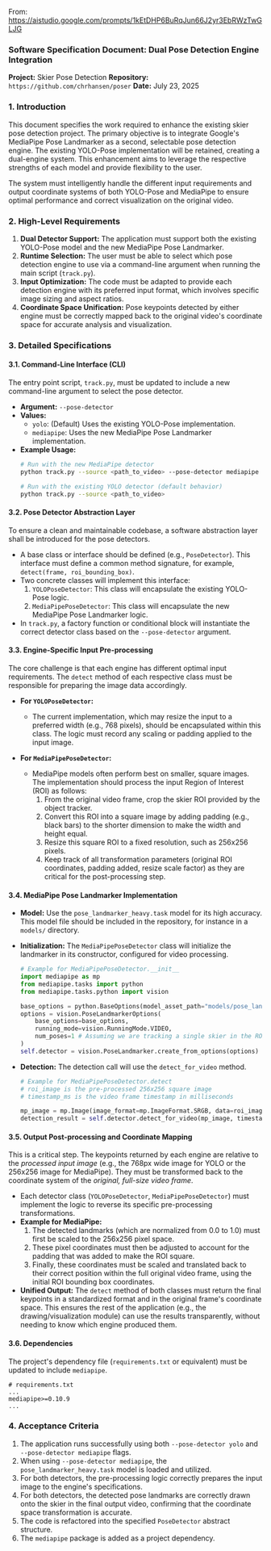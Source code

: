 From: https://aistudio.google.com/prompts/1kEtDHP6BuRqJun66J2yr3EbRWzTwGLJG

### **Software Specification Document: Dual Pose Detection Engine Integration**

**Project:** Skier Pose Detection
**Repository:** `https://github.com/chrhansen/poser`
**Date:** July 23, 2025


### 1. Introduction

This document specifies the work required to enhance the existing skier pose detection project. The primary objective is to integrate Google's MediaPipe Pose Landmarker as a second, selectable pose detection engine. The existing YOLO-Pose implementation will be retained, creating a dual-engine system. This enhancement aims to leverage the respective strengths of each model and provide flexibility to the user.

The system must intelligently handle the different input requirements and output coordinate systems of both YOLO-Pose and MediaPipe to ensure optimal performance and correct visualization on the original video.

### 2. High-Level Requirements

1.  **Dual Detector Support:** The application must support both the existing YOLO-Pose model and the new MediaPipe Pose Landmarker.
2.  **Runtime Selection:** The user must be able to select which pose detection engine to use via a command-line argument when running the main script (`track.py`).
3.  **Input Optimization:** The code must be adapted to provide each detection engine with its preferred input format, which involves specific image sizing and aspect ratios.
4.  **Coordinate Space Unification:** Pose keypoints detected by either engine must be correctly mapped back to the original video's coordinate space for accurate analysis and visualization.

### 3. Detailed Specifications

#### 3.1. Command-Line Interface (CLI)

The entry point script, `track.py`, must be updated to include a new command-line argument to select the pose detector.

*   **Argument:** `--pose-detector`
*   **Values:**
    *   `yolo`: (Default) Uses the existing YOLO-Pose implementation.
    *   `mediapipe`: Uses the new MediaPipe Pose Landmarker implementation.
*   **Example Usage:**
    ```bash
    # Run with the new MediaPipe detector
    python track.py --source <path_to_video> --pose-detector mediapipe

    # Run with the existing YOLO detector (default behavior)
    python track.py --source <path_to_video>
    ```

#### 3.2. Pose Detector Abstraction Layer

To ensure a clean and maintainable codebase, a software abstraction layer shall be introduced for the pose detectors.

*   A base class or interface should be defined (e.g., `PoseDetector`). This interface must define a common method signature, for example, `detect(frame, roi_bounding_box)`.
*   Two concrete classes will implement this interface:
    1.  `YOLOPoseDetector`: This class will encapsulate the existing YOLO-Pose logic.
    2.  `MediaPipePoseDetector`: This class will encapsulate the new MediaPipe Pose Landmarker logic.
*   In `track.py`, a factory function or conditional block will instantiate the correct detector class based on the `--pose-detector` argument.

#### 3.3. Engine-Specific Input Pre-processing

The core challenge is that each engine has different optimal input requirements. The `detect` method of each respective class must be responsible for preparing the image data accordingly.

*   **For `YOLOPoseDetector`:**
    *   The current implementation, which may resize the input to a preferred width (e.g., 768 pixels), should be encapsulated within this class. The logic must record any scaling or padding applied to the input image.

*   **For `MediaPipePoseDetector`:**
    *   MediaPipe models often perform best on smaller, square images. The implementation should process the input Region of Interest (ROI) as follows:
        1.  From the original video frame, crop the skier ROI provided by the object tracker.
        2.  Convert this ROI into a square image by adding padding (e.g., black bars) to the shorter dimension to make the width and height equal.
        3.  Resize this square ROI to a fixed resolution, such as 256x256 pixels.
        4.  Keep track of all transformation parameters (original ROI coordinates, padding added, resize scale factor) as they are critical for the post-processing step.

#### 3.4. MediaPipe Pose Landmarker Implementation

*   **Model:** Use the `pose_landmarker_heavy.task` model for its high accuracy. This model file should be included in the repository, for instance in a `models/` directory.
*   **Initialization:** The `MediaPipePoseDetector` class will initialize the landmarker in its constructor, configured for video processing.

    ```python
    # Example for MediaPipePoseDetector.__init__
    import mediapipe as mp
    from mediapipe.tasks import python
    from mediapipe.tasks.python import vision

    base_options = python.BaseOptions(model_asset_path="models/pose_landmarker_heavy.task")
    options = vision.PoseLandmarkerOptions(
        base_options=base_options,
        running_mode=vision.RunningMode.VIDEO,
        num_poses=1 # Assuming we are tracking a single skier in the ROI
    )
    self.detector = vision.PoseLandmarker.create_from_options(options)
    ```

*   **Detection:** The detection call will use the `detect_for_video` method.

    ```python
    # Example for MediaPipePoseDetector.detect
    # roi_image is the pre-processed 256x256 square image
    # timestamp_ms is the video frame timestamp in milliseconds

    mp_image = mp.Image(image_format=mp.ImageFormat.SRGB, data=roi_image)
    detection_result = self.detector.detect_for_video(mp_image, timestamp_ms)
    ```

#### 3.5. Output Post-processing and Coordinate Mapping

This is a critical step. The keypoints returned by each engine are relative to the *processed input image* (e.g., the 768px wide image for YOLO or the 256x256 image for MediaPipe). They must be transformed back to the coordinate system of the *original, full-size video frame*.

*   Each detector class (`YOLOPoseDetector`, `MediaPipePoseDetector`) must implement the logic to reverse its specific pre-processing transformations.
*   **Example for MediaPipe:**
    1.  The detected landmarks (which are normalized from 0.0 to 1.0) must first be scaled to the 256x256 pixel space.
    2.  These pixel coordinates must then be adjusted to account for the padding that was added to make the ROI square.
    3.  Finally, these coordinates must be scaled and translated back to their correct position within the full original video frame, using the initial ROI bounding box coordinates.
*   **Unified Output:** The `detect` method of both classes must return the final keypoints in a standardized format and in the original frame's coordinate space. This ensures the rest of the application (e.g., the drawing/visualization module) can use the results transparently, without needing to know which engine produced them.

#### 3.6. Dependencies

The project's dependency file (`requirements.txt` or equivalent) must be updated to include `mediapipe`.

```
# requirements.txt
...
mediapipe>=0.10.9
...
```

### 4. Acceptance Criteria

1.  The application runs successfully using both `--pose-detector yolo` and `--pose-detector mediapipe` flags.
2.  When using `--pose-detector mediapipe`, the `pose_landmarker_heavy.task` model is loaded and utilized.
3.  For both detectors, the pre-processing logic correctly prepares the input image to the engine's specifications.
4.  For both detectors, the detected pose landmarks are correctly drawn onto the skier in the final output video, confirming that the coordinate space transformation is accurate.
5.  The code is refactored into the specified `PoseDetector` abstract structure.
6.  The `mediapipe` package is added as a project dependency.
